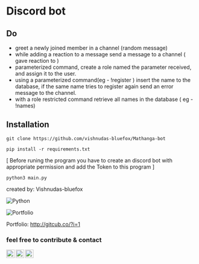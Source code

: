# Discord bot

## Do
- greet a newly joined member in a channel (random message)
- while adding a reaction to a message send a message to a channel (<user> gave reaction to <user>)
- parameterized command, create a role named the parameter received, and assign it to the user.
- using a parameterized command(eg - !register <name>) insert the name to the database, if the same name tries to register again send an error message to the channel.
- with a role restricted command retrieve all names in the database ( eg - !names)


## Installation
```
git clone https://github.com/vishnudas-bluefox/Mathanga-bot
```
```
pip install -r requirements.txt
```
[ Before runing the program you have to create an discord bot with appropriate permission and add the Token to this program ]


```
python3 main.py
```



created by: Vishnudas-bluefox

![Python](https://forthebadge.com/images/badges/made-with-python.svg)  

![Portfolio](https://img.shields.io/badge/Portfolio-%23000000.svg?style=for-the-badge&logo=firefox&logoColor=#FF7139)

Portfolio: http://gitcub.co/?i=1

### feel free to contribute & contact 


<a href="https://www.instagram.com/charvaakan/">
  <img align="left" alt="Vishnudas LinkedIN" width="22px" src="https://camo.githubusercontent.com/c9dacf0f25a1489fdbc6c0d2b41cda58b77fa210a13a886d6f99e027adfbd358/68747470733a2f2f6564656e742e6769746875622e696f2f537570657254696e7949636f6e732f696d616765732f7376672f696e7374616772616d2e737667" />
</a>

<a href="https://twitter.com/vishnudasbluef1">
  <img align="left" alt="Vishnudas | Twitter" width="22px" src="https://raw.githubusercontent.com/peterthehan/peterthehan/master/assets/twitter.svg" />
</a>
<a href="https://www.linkedin.com/in/vishnudas-python-developer/">
  <img align="left" alt="Vishnudas LinkedIN" width="22px" src="https://raw.githubusercontent.com/peterthehan/peterthehan/master/assets/linkedin.svg" />
 </a>
<br>
